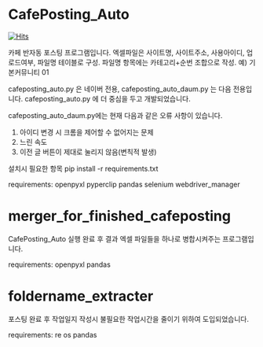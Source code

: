 # CafePosting_Auto

[![Hits](https://hits.seeyoufarm.com/api/count/incr/badge.svg?url=https%3A%2F%2Fgithub.com%2Fmovemin03%2FCafePosting_Auto.git&count_bg=%2379C83D&title_bg=%23555555&icon=&icon_color=%23E7E7E7&title=hits&edge_flat=false)](https://hits.seeyoufarm.com)

카페 반자동 포스팅 프로그램입니다.
엑셀파일은 사이트명, 사이트주소, 사용아이디, 업로드여부, 파일명 테이블로 구성.
파일명 항목에는 카테고리+순번 조합으로 작성. 예) 기본커뮤니티 01

cafeposting_auto.py 은 네이버 전용, cafeposting_auto_daum.py 는 다음 전용입니다.
cafeposting_auto.py 에 더 중심을 두고 개발되었습니다.

cafeposting_auto_daum.py에는 현재 다음과 같은 오류 사항이 있습니다.
1. 아이디 변경 시 크롬을 제어할 수 없어지는 문제
2. 느린 속도
3. 이전 글 버튼이 제대로 눌리지 않음(변칙적 발생)

설치시 필요한 항목
pip install -r requirements.txt

requirements:
openpyxl
pyperclip
pandas
selenium
webdriver_manager

# merger_for_finished_cafeposting

CafePosting_Auto 실행 완료 후 결과 엑셀 파일들을 하나로 병합시켜주는 프로그램입니다.

requirements:
openpyxl
pandas


# foldername_extracter

포스팅 완료 후 작업일지 작성시 불필요한 작업시간을 줄이기 위하여 도입되었습니다.

requirements:
re
os
pandas


